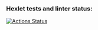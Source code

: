 ### Hexlet tests and linter status:
[![Actions Status](https://github.com/EEMinch/qa-engineer-project-84/workflows/hexlet-check/badge.svg)](https://github.com/EEMinch/qa-engineer-project-84/actions)